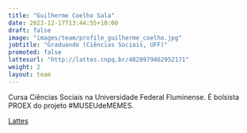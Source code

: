 ```yaml
---
title: "Guilherme Coelho Sala"
date: 2023-12-17T13:44:55+10:00
draft: false
image: "images/team/profile_guilherme_coelho.jpg"
jobtitle: "Graduando (Ciências Sociais, UFF)"
promoted: false
lattesurl: "http://lattes.cnpq.br/4828979462952171"
weight: 2
layout: team
---
```


Cursa Ciências Sociais na Universidade Federal Fluminense. É bolsista PROEX do projeto #MUSEUdeMEMES.

<a href="http://lattes.cnpq.br/4828979462952171">Lattes</a>
